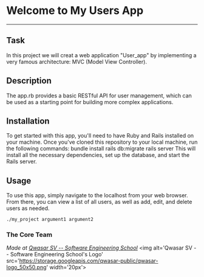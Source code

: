 # Welcome to My Users App
***

## Task
In this project we will creat a web application "User_app" by implementing
a very famous architecture: MVC (Model View Controller).

## Description
The app.rb provides a basic RESTful API for user management, which can be used as a starting point for building more complex applications.


## Installation
To get started with this app, you'll need to have Ruby and Rails installed on your machine. Once you've cloned this repository to your local machine, run the following commands:
bundle install
rails db:migrate
rails server
This will install all the necessary dependencies, set up the database, and start the Rails server.

## Usage
To use this app, simply navigate to the localhost from your web browser. From there, you can view a list of all users, as well as add, edit, and delete users as needed.
```
./my_project argument1 argument2
```

### The Core Team


<span><i>Made at <a href='https://qwasar.io'>Qwasar SV -- Software Engineering School</a></i></span>
<span><img alt='Qwasar SV -- Software Engineering School's Logo' src='https://storage.googleapis.com/qwasar-public/qwasar-logo_50x50.png' width='20px'></span>
